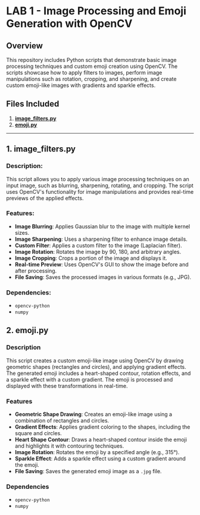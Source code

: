 # LAB 1 - Image Processing and Emoji Generation with OpenCV

## Overview
This repository includes Python scripts that demonstrate basic image processing techniques and custom emoji creation using OpenCV. The scripts showcase how to apply filters to images, perform image manipulations such as rotation, cropping, and sharpening, and create custom emoji-like images with gradients and sparkle effects.

## Files Included

1. [**image_filters.py**](#image_filters-py)
2. [**emoji.py**](#emoji-py)

---

## 1. image_filters.py

### Description:
This script allows you to apply various image processing techniques on an input image, such as blurring, sharpening, rotating, and cropping. The script uses OpenCV's functionality for image manipulations and provides real-time previews of the applied effects.

### Features:
- **Image Blurring**: Applies Gaussian blur to the image with multiple kernel sizes.
- **Image Sharpening**: Uses a sharpening filter to enhance image details.
- **Custom Filter**: Applies a custom filter to the image (Laplacian filter).
- **Image Rotation**: Rotates the image by 90, 180, and arbitrary angles.
- **Image Cropping**: Crops a portion of the image and displays it.
- **Real-time Preview**: Uses OpenCV's GUI to show the image before and after processing.
- **File Saving**: Saves the processed images in various formats (e.g., JPG).

### Dependencies:
- `opencv-python`
- `numpy`

## 2. emoji.py

### Description
This script creates a custom emoji-like image using OpenCV by drawing geometric shapes (rectangles and circles), and applying gradient effects. The generated emoji includes a heart-shaped contour, rotation effects, and a sparkle effect with a custom gradient. The emoji is processed and displayed with these transformations in real-time.

### Features
- **Geometric Shape Drawing**: Creates an emoji-like image using a combination of rectangles and circles.
- **Gradient Effects**: Applies gradient coloring to the shapes, including the square and circles.
- **Heart Shape Contour**: Draws a heart-shaped contour inside the emoji and highlights it with contouring techniques.
- **Image Rotation**: Rotates the emoji by a specified angle (e.g., 315°).
- **Sparkle Effect**: Adds a sparkle effect using a custom gradient around the emoji.
- **File Saving**: Saves the generated emoji image as a `.jpg` file.

### Dependencies
- `opencv-python`
- `numpy`